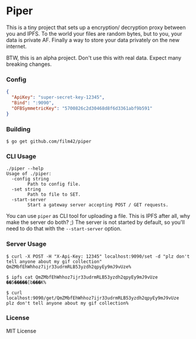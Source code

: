 Piper
=====

This is a tiny project that sets up a encryption/ decryption proxy between you and IPFS. To the world your files are
random bytes, but to you, your data is private AF. Finally a way to store your data privately on the new internet.

BTW, this is an alpha project. Don't use this with real data. Expect many breaking changes.

### Config

```json
{
  "ApiKey": "super-secret-key-12345",
  "Bind": ":9090",
  "OFBSymmetricKey": "5700826c2d30468d8f6d3361abf9b591"
}
```

### Building

```
$ go get github.com/film42/piper
```

### CLI Usage
```
./piper --help
Usage of ./piper:
  -config string
        Path to config file.
  -set string
        Path to file to SET.
  -start-server
        Start a gateway server accepting POST / GET requests.
```

You can use `piper` as CLI tool for uploading a file. This is IPFS after all, why make the server do both? ;)
The server is not started by default, so you'll need to do that with the `--start-server` option.

### Server Usage

```
$ curl -X POST -H "X-Api-Key: 12345" localhost:9090/set -d "plz don't tell anyone about my gif collection"
QmZMbfEhWhhoz7ijr33udrmRLB53yzdh2qpyEy9mJ9vUze%

$ ipfs cat QmZMbfEhWhhoz7ijr33udrmRLB53yzdh2qpyEy9mJ9vUze
��5�����[b���K%

$ curl localhost:9090/get/QmZMbfEhWhhoz7ijr33udrmRLB53yzdh2qpyEy9mJ9vUze
plz don't tell anyone about my gif collection%
```

### License

MIT License
